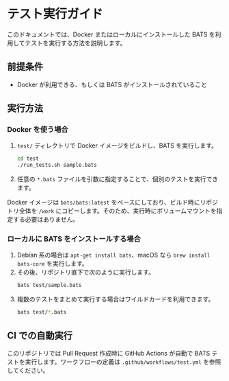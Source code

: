 # テスト実行ガイド

このドキュメントでは、Docker またはローカルにインストールした BATS を利用してテストを実行する方法を説明します。

## 前提条件
- Docker が利用できる、もしくは BATS がインストールされていること

## 実行方法
### Docker を使う場合
1. `test/` ディレクトリで Docker イメージをビルドし、BATS を実行します。
   ```sh
   cd test
   ./run_tests.sh sample.bats
   ```
2. 任意の `*.bats` ファイルを引数に指定することで、個別のテストを実行できます。

Docker イメージは `bats/bats:latest` をベースにしており、ビルド時にリポジトリ全体を `/work` にコピーします。そのため、実行時にボリュームマウントを指定する必要はありません。

### ローカルに BATS をインストールする場合
1. Debian 系の場合は `apt-get install bats`、macOS なら `brew install bats-core` を実行します。
2. その後、リポジトリ直下で次のように実行します。
   ```sh
   bats test/sample.bats
   ```
3. 複数のテストをまとめて実行する場合はワイルドカードを利用できます。
   ```sh
   bats test/*.bats
   ```

## CI での自動実行

このリポジトリでは Pull Request 作成時に GitHub Actions が自動で BATS テストを実行します。ワークフローの定義は `.github/workflows/test.yml` を参照してください。
